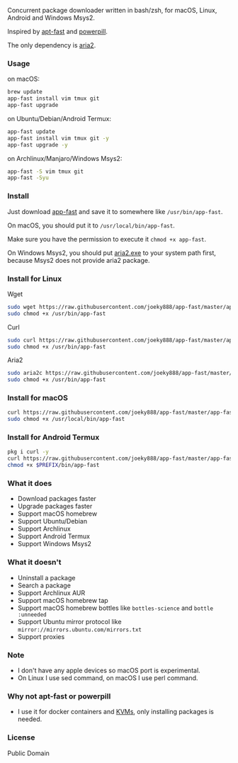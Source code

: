 Concurrent package downloader written in bash/zsh, for macOS, Linux, Android and Windows Msys2.

Inspired by [apt-fast](https://github.com/ilikenwf/apt-fast) and [powerpill](https://aur.archlinux.org/packages/powerpill).

The only dependency is [aria2](https://github.com/aria2/aria2).

### Usage

on macOS:

```sh
brew update
app-fast install vim tmux git
app-fast upgrade
```

on Ubuntu/Debian/Android Termux:

```sh
app-fast update
app-fast install vim tmux git -y
app-fast upgrade -y
```

on Archlinux/Manjaro/Windows Msys2:

```sh
app-fast -S vim tmux git
app-fast -Syu
```

### Install

Just download [app-fast](app-fast) and save it to somewhere like `/usr/bin/app-fast`.

On macOS, you should put it to `/usr/local/bin/app-fast`.

Make sure you have the permission to execute it `chmod +x app-fast`.

On Windows Msys2, you should put [aria2.exe](https://github.com/aria2/aria2/releases) to your system path first, because Msys2 does not provide aria2 package.


### Install for Linux

Wget

```sh
sudo wget https://raw.githubusercontent.com/joeky888/app-fast/master/app-fast -O /usr/bin/app-fast
sudo chmod +x /usr/bin/app-fast
```

Curl

```sh
sudo curl https://raw.githubusercontent.com/joeky888/app-fast/master/app-fast -o /usr/bin/app-fast
sudo chmod +x /usr/bin/app-fast
```

Aria2

```sh
sudo aria2c https://raw.githubusercontent.com/joeky888/app-fast/master/app-fast -d / -o /usr/bin/app-fast
sudo chmod +x /usr/bin/app-fast
```

### Install for macOS

```sh
curl https://raw.githubusercontent.com/joeky888/app-fast/master/app-fast -o /usr/local/bin/app-fast
sudo chmod +x /usr/local/bin/app-fast
```

### Install for Android Termux

```sh
pkg i curl -y
curl https://raw.githubusercontent.com/joeky888/app-fast/master/app-fast -o $PREFIX/bin/app-fast
chmod +x $PREFIX/bin/app-fast
```

### What it does

* Download packages faster
* Upgrade packages faster
* Support macOS homebrew
* Support Ubuntu/Debian
* Support Archlinux
* Support Android Termux
* Support Windows Msys2

### What it doesn't

* Uninstall a package
* Search a package
* Support Archlinux AUR
* Support macOS homebrew tap
* Support macOS homebrew bottles like `bottles-science` and `bottle :unneeded`
* Support Ubuntu mirror protocol like `mirror://mirrors.ubuntu.com/mirrors.txt`
* Support proxies

### Note

* I don't have any apple devices so macOS port is experimental.
* On Linux I use sed command, on macOS I use perl command.

### Why not apt-fast or powerpill

* I use it for docker containers and [KVMs](https://en.wikipedia.org/wiki/Kernel-based_Virtual_Machine), only installing packages is needed.

### License

Public Domain
